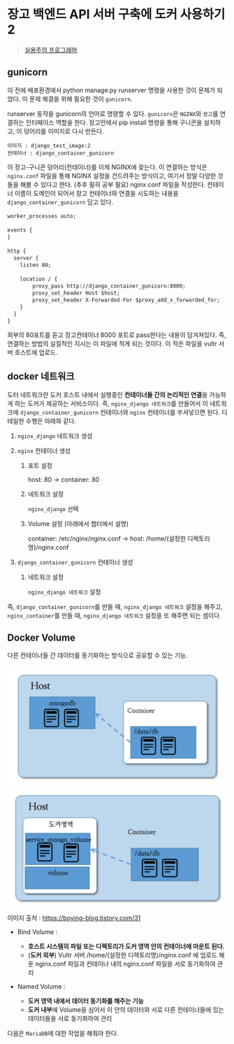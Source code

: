 # 장고 백엔드 API 서버 구축에 도커 사용하기 2



> [실용주의 프로그래머](https://www.youtube.com/channel/UCmm6VRoi59BUHDPoa3k4VPw/videos)



## gunicorn

이 전에 배포환경에서 python manage.py runserver 명령을 사용한 것이 문제가 되었다. 이 문제 해결을 위해 필요한 것이 `gunicorn`. 

runserver 동작을 gunicorn의 언어로 명령할 수 있다. `gunicorn`은 `NGINX`와 `장고`를 연결하는 인터페이스 역할을 한다. 장고안에서 pip install 명령을 통해 구니콘을 설치하고, 이 덩어리를 이미지로 다시 만든다.

```
이미지 : django_test_image:2
컨테이너 : django_container_gunicorn
```

이 장고-구니콘 덩어리(컨테이너)를 이제 NGINX에 꽂는다. 이 연결하는 방식은 `nginx.conf` 파일을 통해 NGINX 설정을 건드려주는 방식이고, 여기서 정말 다양한 것들을 해볼 수 있다고 한다. (추후 필히 공부 필요) nginx.conf 파일을 작성한다. 컨테이너 이름이 도메인이 되어서 장고 컨테이너와 연결을 시도하는 내용을 `django_container_gunicorn` 담고 있다.

```nginx
worker_processes auto;

events {
}

http {
  server {
    listen 80;

    location / {
        proxy_pass http://django_container_gunicorn:8000;
        proxy_set_header Host $host;
        proxy_set_header X-Forwarded-For $proxy_add_x_forwarded_for;
    }
  }
}
```

외부의 80포트를 듣고 장고컨테이너 8000 포트로 pass한다는 내용이 담겨져있다. 즉, 연결하는 방법의 실질적인 지시는 이 파일에 적게 되는 것이다. 이 적은 파일을 vultr 서버 호스트에 업로드.



## docker 네트워크

도터 네트워크란 도커 호스트 내에서 실행중인 **컨테이너들 간의 논리적인 연결**을 가능하게 하는 도커가 제공하는 서비스이다. 즉, `nginx_django 네트워크`를 만들어서 이 네트워크에 `django_container_gunicorn` 컨테이너와 `nginx` 컨테이너를 쑤셔넣으면 된다. 디테일한 수행은 아래와 같다.

1. `nginx_django` 네트워크 생성

2. `nginx` 컨테이너 생성

   1. 포트 설정 

      host: 80 -> container: 80

   2. 네트워크 설정

      `nginx_django` 선택

   3. Volume 설정 (아래에서 챕터에서 설명)

      container: /etc/nginx/nginx.conf -> host: /home/(설정한 디렉토리명)/nginx.conf

3. `django_container_gunicorn` 컨테이너 생성

   1. 네트워크 설정

      `nginx_django 네트워크` 설정

즉, `django_container_gunicorn`를 만들 때, `nginx_django 네트워크` 설정을 해주고, `nginx_container`를 만들 때, `nginx_django 네트워크` 설정을 또 해주면 되는 셈이다.



## Docker Volume

다른 컨테이너들 간 데이터를 동기화하는 방식으로 공유할 수 있는 기능.

![bind_volume](./imgs_for_documents/bind_volume.png)

![named_volume](./imgs_for_documents/named_volume.png)

이미지 출처 : https://boying-blog.tistory.com/31

- Bind Volume : 

  - **호스트 시스템의 파일 또는 디렉토리가 도커 영역 안의 컨테이너에 마운트 된다.** 
  - (**도커 외부**) Vultr 서버  /home/(설정한 디렉토리명)/nginx.conf 에 업로드 해둔 nginx.conf 파일과 컨테이너 내의 nginx.conf 파일을 서로 동기화하여 관리

- Named Volume :

  - **도커 영역 내에서 데이터 동기화를 해주는 기능**
  - **도커 내부**에 Volume을 심어서 이 안의 데이터와 서로 다른 컨테이너들에 있는 데이터들을 서로 동기화하여 관리


다음은 `MariaDB`에 대한 작업을 해줘야 한다.